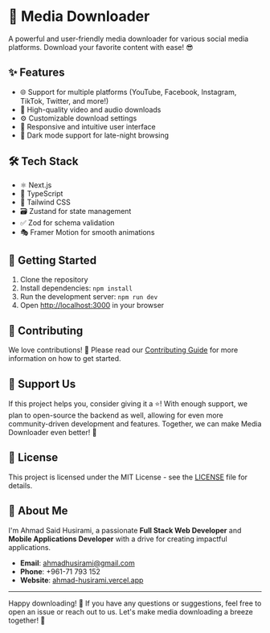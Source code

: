 # 🚀 Media Downloader

A powerful and user-friendly media downloader for various social media platforms. Download your favorite content with ease! 😎

## ✨ Features

- 🌐 Support for multiple platforms (YouTube, Facebook, Instagram, TikTok, Twitter, and more!)
- 🎥 High-quality video and audio downloads
- ⚙️ Customizable download settings
- 📱 Responsive and intuitive user interface
- 🌙 Dark mode support for late-night browsing

## 🛠️ Tech Stack

- ⚛️ Next.js
- 🔷 TypeScript
- 🎨 Tailwind CSS
- 🗃️ Zustand for state management
- ✅ Zod for schema validation
- 🎭 Framer Motion for smooth animations

## 🚀 Getting Started

1. Clone the repository
2. Install dependencies: `npm install`
3. Run the development server: `npm run dev`
4. Open [http://localhost:3000](http://localhost:3000) in your browser

## 🤝 Contributing

We love contributions! 💖 Please read our [Contributing Guide](CONTRIBUTING.md) for more information on how to get started.

## 📣 Support Us

If this project helps you, consider giving it a ⭐️! With enough support, we plan to open-source the backend as well, allowing for even more community-driven development and features. Together, we can make Media Downloader even better! 🚀

## 📄 License

This project is licensed under the MIT License - see the [LICENSE](LICENSE) file for details.

## 👤 About Me

I'm Ahmad Said Husirami, a passionate **Full Stack Web Developer** and **Mobile Applications Developer** with a drive for creating impactful applications.

- **Email**: [ahmadhusirami@gmail.com](mailto:ahmadhusirami@gmail.com)
- **Phone**: +961-71 793 152
- **Website**: [ahmad-husirami.vercel.app](https://ahmad-husirami.vercel.app/)


---

Happy downloading! 🎉 If you have any questions or suggestions, feel free to open an issue or reach out to us. Let's make media downloading a breeze together! 💪
